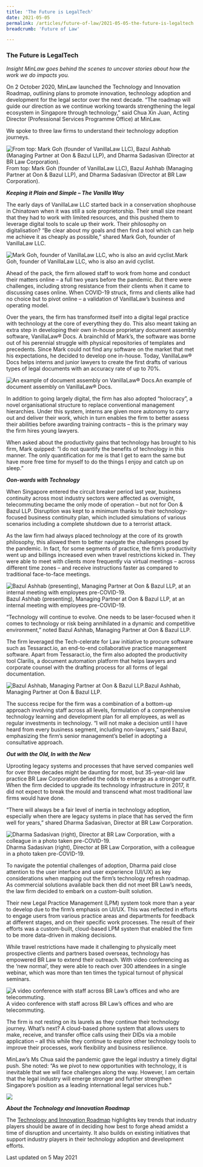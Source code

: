 ```yaml
---
title: 'The Future is LegalTech'
date: 2021-05-05
permalink: /articles/future-of-law/2021-05-05-the-future-is-legaltech
breadcrumb: 'Future of Law'

---
```



### **The Future is LegalTech**

<i>Insight MinLaw goes behind the scenes to uncover stories about how the work we do impacts you.</i>
<br>

On 2 October 2020, MinLaw launched the Technology and Innovation Roadmap, outlining plans to promote innovation, technology adoption and development for the legal sector over the next decade. “The roadmap will guide our direction as we continue working towards strengthening the legal ecosystem in Singapore through technology,” said Chua Xin Juan, Acting Director (Professional Services Programme Office) at MinLaw.

We spoke to three law firms to understand their technology adoption journeys.

<div class="image">
  <img src="/images/PSPOESC Photo 1.png/" title="From top: Mark Goh (founder of VanillaLaw LLC), Bazul Ashhab (Managing Partner at Oon & Bazul LLP), and Dharma Sadasivan (Director at BR Law Corporation)." alt="From top: Mark Goh (founder of VanillaLaw LLC), Bazul Ashhab (Managing Partner at Oon & Bazul LLP), and Dharma Sadasivan (Director at BR Law Corporation).">From top: Mark Goh (founder of VanillaLaw LLC), Bazul Ashhab (Managing Partner at Oon & Bazul LLP), and Dharma Sadasivan (Director at BR Law Corporation).
</div>

<b><i>Keeping it Plain and Simple – The Vanilla Way</i></b>

The early days of VanillaLaw LLC started back in a conservation shophouse in Chinatown when it was still a sole proprietorship. Their small size meant that they had to work with limited resources, and this pushed them to leverage digital tools to scale up their work. Their philosophy on digitalisation? “Be clear about my goals and then find a tool which can help me achieve it as cheaply as possible,” shared Mark Goh, founder of VanillaLaw LLC.

<div class="image">
  <img src="/images/PSPOESC Photo 2.JPG/" title="Mark Goh, founder of VanillaLaw LLC, who is also an avid cyclist." alt="Mark Goh, founder of VanillaLaw LLC, who is also an avid cyclist.">Mark Goh, founder of VanillaLaw LLC, who is also an avid cyclist.
</div>

Ahead of the pack, the firm allowed staff to work from home and conduct their matters online – a full two years before the pandemic. But there were challenges, including strong resistance from their clients when it came to discussing cases online. When COVID-19 struck, firms and clients alike had no choice but to pivot online – a validation of VanillaLaw’s business and operating model.

Over the years, the firm has transformed itself into a digital legal practice with technology at the core of everything they do. This also meant taking an extra step in developing their own in-house proprietary document assembly software, VanillaLaw® Docs. A brainchild of Mark’s, the software was borne out of his perennial struggle with physical repositories of templates and precedents. Since Mark could not find any software on the market that met his expectations, he decided to develop one in-house. Today, VanillaLaw® Docs helps interns and junior lawyers to create the first drafts of various types of legal documents with an accuracy rate of up to 70%.

<div class="image">
  <img src="/images/PSPOESC Photo 3.JPG/" title="An example of document assembly on VanillaLaw® Docs." alt="An example of document assembly on VanillaLaw® Docs.">An example of document assembly on VanillaLaw® Docs.
</div>

In addition to going largely digital, the firm has also adopted “holocracy”, a novel organisational structure to replace conventional management hierarchies. Under this system, interns are given more autonomy to carry out and deliver their work, which in turn enables the firm to better assess their abilities before awarding training contracts – this is the primary way the firm hires young lawyers.

When asked about the productivity gains that technology has brought to his firm, Mark quipped: “I do not quantify the benefits of technology in this manner. The only quantification for me is that I get to earn the same but have more free time for myself to do the things I enjoy and catch up on sleep.”

<b><i>Oon-wards with Technology</i></b>

When Singapore entered the circuit breaker period last year, business continuity across most industry sectors were affected as overnight, telecommuting became the only mode of operation – but not for Oon & Bazul LLP. Disruption was kept to a minimum thanks to their technology-focused business continuity plan, which included simulations of various scenarios including a complete shutdown due to a terrorist attack.

As the law firm had always placed technology at the core of its growth philosophy, this allowed them to better navigate the challenges posed by the pandemic. In fact, for some segments of practice, the firm’s productivity went up and billings increased even when travel restrictions kicked in. They were able to meet with clients more frequently via virtual meetings – across different time zones – and receive instructions faster as compared to traditional face-to-face meetings.

<div class="image">
  <img src="/images/PSPOESC Photo 4.jpg/" title="Bazul Ashhab (presenting), Managing Partner at Oon & Bazul LLP, at an internal meeting with employees pre-COVID-19." alt="Bazul Ashhab (presenting), Managing Partner at Oon & Bazul LLP, at an internal meeting with employees pre-COVID-19.">Bazul Ashhab (presenting), Managing Partner at Oon & Bazul LLP, at an internal meeting with employees pre-COVID-19.
</div>

“Technology will continue to evolve. One needs to be laser-focused when it comes to technology or risk being annihilated in a dynamic and competitive environment,” noted Bazul Ashhab, Managing Partner at Oon & Bazul LLP.

The firm leveraged the Tech-celerate for Law initiative to procure software such as Tessaract.io, an end-to-end collaborative practice management software. Apart from Tessaract.io, the firm also adopted the productivity tool Clarilis, a document automation platform that helps lawyers and corporate counsel with the drafting process for all forms of legal documentation. 

<div class="image">
  <img src="/images/PSPOESC Photo 5.jpeg/" title="Bazul Ashhab, Managing Partner at Oon & Bazul LLP." alt="Bazul Ashhab, Managing Partner at Oon & Bazul LLP.">Bazul Ashhab, Managing Partner at Oon & Bazul LLP.
</div>

The success recipe for the firm was a combination of a bottom-up approach involving staff across all levels, formulation of a comprehensive technology learning and development plan for all employees, as well as regular investments in technology. “I will not make a decision until I have heard from every business segment, including non-lawyers,” said Bazul, emphasizing the firm’s senior management’s belief in adopting a consultative approach.

<b><i>Out with the Old, In with the New</i></b>

Uprooting legacy systems and processes that have served companies well for over three decades might be daunting for most, but 35-year-old law practice BR Law Corporation defied the odds to emerge as a stronger outfit. When the firm decided to upgrade its technology infrastructure in 2017, it did not expect to break the mould and transcend what most traditional law firms would have done.

“There will always be a fair level of inertia in technology adoption, especially when there are legacy systems in place that has served the firm well for years,” shared Dharma Sadasivan, Director at BR Law Corporation.

<div class="image">
  <img src="/images/PSPOESC Photo 6.jpg/" title="Dharma Sadasivan (right), Director at BR Law Corporation, with a colleague in a photo taken pre-COVID-19." alt="Dharma Sadasivan (right), Director at BR Law Corporation, with a colleague in a photo taken pre-COVID-19.">Dharma Sadasivan (right), Director at BR Law Corporation, with a colleague in a photo taken pre-COVID-19.
</div>

To navigate the potential challenges of adoption, Dharma paid close attention to the user interface and user experience (UI/UX) as key considerations when mapping out the firm’s technology refresh roadmap. As commercial solutions available back then did not meet BR Law’s needs, the law firm decided to embark on a custom-built solution.

Their new Legal Practice Management (LPM) system took more than a year to develop due to the firm’s emphasis on UI/UX. This was reflected in efforts to engage users from various practice areas and departments for feedback at different stages, and on their specific work processes. The result of their efforts was a custom-built, cloud-based LPM system that enabled the firm to be more data-driven in making decisions.

While travel restrictions have made it challenging to physically meet prospective clients and partners based overseas, technology has empowered BR Law to extend their outreach. With video conferencing as the ‘new normal’, they were able to reach over 300 attendees in a single webinar, which was more than ten times the typical turnout of physical seminars.

<div class="image">
  <img src="/images/PSPOESC Photo 7.JPG/" title="A video conference with staff across BR Law’s offices and who are telecommuting." alt="A video conference with staff across BR Law’s offices and who are telecommuting.">A video conference with staff across BR Law’s offices and who are telecommuting.
</div>

The firm is not resting on its laurels as they continue their technology journey. What’s next? A cloud-based phone system that allows users to make, receive, and transfer office calls using their DIDs via a mobile application – all this while they continue to explore other technology tools to improve their processes, work flexibility and business resilience.

MinLaw’s Ms Chua said the pandemic gave the legal industry a timely digital push. She noted: “As we pivot to new opportunities with technology, it is inevitable that we will face challenges along the way. However, I am certain that the legal industry will emerge stronger and further strengthen Singapore’s position as a leading international legal services hub.”

<div class="image">
  <img src="/images/PSPOESC Photo 8.jpg/">
</div>

<b><i>About the Technology and Innovation Roadmap</i></b>

The <a href="https://www.mlaw.gov.sg/files/news/press-releases/2020/10/Minlaw_Tech_and_innovation_Roadmap_Report.pdf">Technology and Innovation Roadmap</a> highlights key trends that industry players should be aware of in deciding how best to forge ahead amidst a time of disruption and uncertainty. It also builds on existing initiatives that support industry players in their technology adoption and development efforts.

<p class="right-side-updated">Last updated on 5 May 2021</p>
